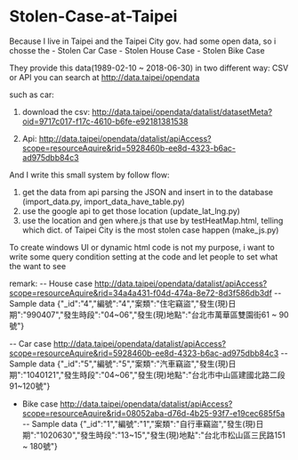 # Stolen-Case-at-Taipei
Because I live in Taipei and the Taipei City gov. had some open data, so i chosse the 
    - Stolen Car Case
    - Stolen House Case
    - Stolen Bike Case

They provide this data(1989-02-10 ~ 2018-06-30) in two different way: 
    CSV or API
you can search at http://data.taipei/opendata

such as car:
1. download the csv: http://data.taipei/opendata/datalist/datasetMeta?oid=9717c017-f17c-4610-b6fe-e92181381538

2. Api: http://data.taipei/opendata/datalist/apiAccess?scope=resourceAquire&rid=5928460b-ee8d-4323-b6ac-ad975dbb84c3 

And I write this small system by follow flow:

1. get the data from api parsing the JSON and insert in to the database (import_data.py, import_data_have_table.py)
2. use the google api to get those location (update_lat_lng.py)
3. use the location and gen where.js that use by testHeatMap.html, 
   telling which dict. of Taipei City is the most stolen case happen (make_js.py)

To create windows UI or dynamic html code is not my purpose, 
i want to write some query condition setting at the code and let people to set what the want to see

remark:
-- House case
http://data.taipei/opendata/datalist/apiAccess?scope=resourceAquire&rid=34a4a431-f04d-474a-8e72-8d3f586db3df
-- Sample data
{"_id":"4","編號":"4","案類":"住宅竊盜","發生(現)日期":"990407","發生時段":"04~06","發生(現)地點":"台北市萬華區雙園街61 ~ 90號"}

-- Car case
http://data.taipei/opendata/datalist/apiAccess?scope=resourceAquire&rid=5928460b-ee8d-4323-b6ac-ad975dbb84c3
-- Sample data
{"_id":"5","編號":"5","案類":"汽車竊盜","發生(現)日期":"1040121","發生時段":"04~06","發生(現)地點":"台北市中山區建國北路二段91~120號"}

- Bike case
http://data.taipei/opendata/datalist/apiAccess?scope=resourceAquire&rid=08052aba-d76d-4b25-93f7-e19cec685f5a
-- Sample data
{"_id":"1","編號":"1","案類":"自行車竊盜","發生(現)日期":"1020630","發生時段":"13~15","發生(現)地點":"台北市松山區三民路151 ~ 180號"}
